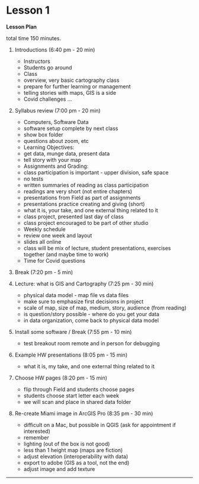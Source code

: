 Lesson 1  
========

**Lesson Plan**  

total time 150 minutes.

1. Introductions (6:40 pm - 20 min)  
   -   Instructors  
   -   Students go around  
   -   Class
      -   overview, very basic cartography class
      -   prepare for further learning or management
      -   telling stories with maps, GIS is a side
   - Covid challenges ...

2. Syllabus review (7:00 pm - 20 min)  
   -   Computers, Software Data
      -   software setup complete by next class
      -   show box folder
      -   questions about zoom, etc
   -   Learning Objectives:  
      -   get data, munge data, present data
      -   tell story with your map
   -   Assignments and Grading:
      -   class participation is important - upper division, safe space  
      -   no tests
      -   written summaries of reading as class participation
      -   readings are very short (not entire chapters)
      -   presentations from Field as part of assignments
      -   presentations practice creating and giving (short)
      -   what it is, your take, and one external thing related to it
      -   class project, presented last day of class
      -   class project encouraged to be part of other studio
   -   Weekly schedule 
      -   review one week and layout
      -   slides all online
      -   class will be mix of lecture, student presentations, exercises together (and maybe time to work)
   -  Time for Covid questions

3. Break (7:20 pm - 5 min)

4. Lecture: what is GIS and Cartography (7:25 pm - 30 min)
   -   physical data model - map file vs data files
   -   make sure to emphasize first decisions in project
      -   scale of map, size of map, medium, story, audience (from reading)
   -   is question/story possible - where do you get your data
   -   in data organization, come back to physical data model 

5. Install some software / Break (7:55 pm - 10 min)
   -   test breakout room remote and in person for debugging

6. Example HW presentations (8:05 pm - 15 min)
      -   what it is, my take, and one external thing related to it

7. Choose HW pages (8:20 pm - 15 min)
   -   flip through Field and students choose pages
   -   students choose start letter each week
   -   we will scan and place in shared data folder

7. Re-create Miami image in ArcGIS Pro (8:35 pm - 30 min)
   -   difficult on a Mac, but possible in QGIS (ask for appointment if interested)
   -   remember
      -   lighting (out of the box is not good)
      -   less than 1 height map (maps are fiction)
      -   adjust elevation (interoperability with data)
      -   export to adobe (GIS as a tool, not the end)
      -   adjust image and add texture

---